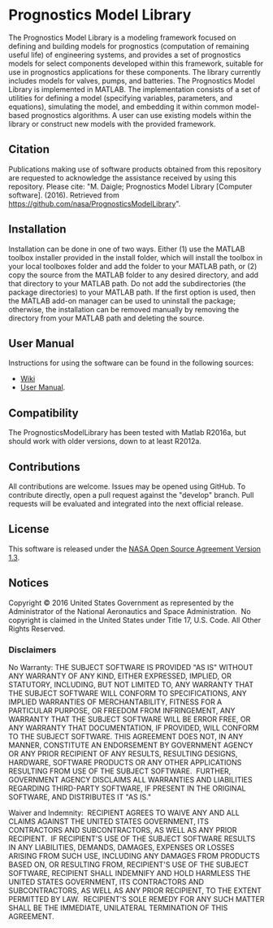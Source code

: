 # Prognostics Model Library

The Prognostics Model Library is a modeling framework focused on defining and building models for prognostics (computation of remaining useful life) of engineering systems, and provides a set of prognostics models for select components developed within this framework, suitable for use in prognostics applications for these components. The library currently includes models for valves, pumps, and batteries. The Prognostics Model Library is implemented in MATLAB. The implementation consists of a set of utilities for defining a model (specifying variables, parameters, and equations), simulating the model, and embedding it within common model-based prognostics algorithms. A user can use existing models within the library or construct new models with the provided framework.

## Citation

Publications making use of software products obtained from this repository are requested to acknowledge the assistance received by using this repository. Please cite: "M. Daigle; Prognostics Model Library [Computer software]. (2016). Retrieved from https://github.com/nasa/PrognosticsModelLibrary".

## Installation

Installation can be done in one of two ways. Either (1) use the MATLAB toolbox installer provided in the install folder, which will install the toolbox in your local toolboxes folder and add the folder to your MATLAB path, or (2) copy the source from the MATLAB folder to any desired directory, and add that directory to your MATLAB path. Do not add the subdirectories (the package directories) to your MATLAB path. If the first option is used, then the MATLAB add-on manager can be used to uninstall the package; otherwise, the installation can be removed manually by removing the directory from your MATLAB path and deleting the source.

## User Manual

Instructions for using the software can be found in the following sources:
- [Wiki](https://github.com/nasa/PrognosticsModelLibrary/wiki)
- [User Manual](https://github.com/nasa/PrognosticsModelLibrary/blob/master/docs/PrognosticsModelLibrary-UserManual.pdf).

## Compatibility

The PrognosticsModelLibrary has been tested with Matlab R2016a, but should work with older versions, down to at least R2012a.

## Contributions

All contributions are welcome. Issues may be opened using GitHub. To contribute directly, open a pull request against the "develop" branch. Pull requests will be evaluated and integrated into the next official release.

## License

This software is released under the [NASA Open Source Agreement Version 1.3](https://github.com/nasa/PrognosticsModelLibrary/blob/master/LICENSE.pdf).

## Notices

Copyright © 2016 United States Government as represented by the Administrator of the National Aeronautics and Space Administration.  No copyright is claimed in the United States under Title 17, U.S. Code. All Other Rights Reserved.

### Disclaimers  

No Warranty: THE SUBJECT SOFTWARE IS PROVIDED "AS IS" WITHOUT ANY WARRANTY OF ANY KIND, EITHER EXPRESSED, IMPLIED, OR STATUTORY, INCLUDING, BUT NOT LIMITED TO, ANY WARRANTY THAT THE SUBJECT SOFTWARE WILL CONFORM TO SPECIFICATIONS, ANY IMPLIED WARRANTIES OF MERCHANTABILITY, FITNESS FOR A PARTICULAR PURPOSE, OR FREEDOM FROM INFRINGEMENT, ANY WARRANTY THAT THE SUBJECT SOFTWARE WILL BE ERROR FREE, OR ANY WARRANTY THAT DOCUMENTATION, IF PROVIDED, WILL CONFORM TO THE SUBJECT SOFTWARE. THIS AGREEMENT DOES NOT, IN ANY MANNER, CONSTITUTE AN ENDORSEMENT BY GOVERNMENT AGENCY OR ANY PRIOR RECIPIENT OF ANY RESULTS, RESULTING DESIGNS, HARDWARE, SOFTWARE PRODUCTS OR ANY OTHER APPLICATIONS RESULTING FROM USE OF THE SUBJECT SOFTWARE.  FURTHER, GOVERNMENT AGENCY DISCLAIMS ALL WARRANTIES AND LIABILITIES REGARDING THIRD-PARTY SOFTWARE, IF PRESENT IN THE ORIGINAL SOFTWARE, AND DISTRIBUTES IT "AS IS."

Waiver and Indemnity:  RECIPIENT AGREES TO WAIVE ANY AND ALL CLAIMS AGAINST THE UNITED STATES GOVERNMENT, ITS CONTRACTORS AND SUBCONTRACTORS, AS WELL AS ANY PRIOR RECIPIENT.  IF RECIPIENT'S USE OF THE SUBJECT SOFTWARE RESULTS IN ANY LIABILITIES, DEMANDS, DAMAGES, EXPENSES OR LOSSES ARISING FROM SUCH USE, INCLUDING ANY DAMAGES FROM PRODUCTS BASED ON, OR RESULTING FROM, RECIPIENT'S USE OF THE SUBJECT SOFTWARE, RECIPIENT SHALL INDEMNIFY AND HOLD HARMLESS THE UNITED STATES GOVERNMENT, ITS CONTRACTORS AND SUBCONTRACTORS, AS WELL AS ANY PRIOR RECIPIENT, TO THE EXTENT PERMITTED BY LAW.  RECIPIENT'S SOLE REMEDY FOR ANY SUCH MATTER SHALL BE THE IMMEDIATE, UNILATERAL TERMINATION OF THIS AGREEMENT.
